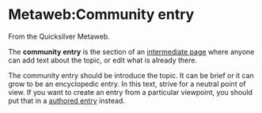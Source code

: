 
# Metaweb:Community entry

From the Quicksilver Metaweb.

The **community entry** is the section of an [intermediate page](/metaweb-intermediate-page) where anyone can add text about the topic, or edit what is already there.

The community entry should be introduce the topic. It can be brief or it can grow to be an encyclopedic entry. In this text, strive for a neutral point of view. If you want to create an entry from a particular viewpoint, you should put that in a [authored entry](/metaweb-authored-entry) instead.
